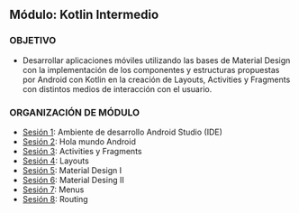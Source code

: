  
## Módulo: Kotlin Intermedio

### OBJETIVO 

 - Desarrollar aplicaciones móviles utilizando las bases de Material Design con la implementación de los componentes y estructuras propuestas por Android con Kotlin en la creación de Layouts, Activities y Fragments con distintos medios de interacción con el usuario.
 
 ### ORGANIZACIÓN DE MÓDULO 
 
 - [Sesión 1](/../../tree/master/Sesion-01/): Ambiente de desarrollo Android Studio (IDE)
 - [Sesión 2](/../../tree/master/Sesion-02/): Hola mundo Android
 - [Sesión 3](/../../tree/master/Sesion-03/): Activities y Fragments
 - [Sesión 4](/../../tree/master/Sesion-04/): Layouts
 - [Sesión 5](/../../tree/master/Sesion-05/): Material Design I
 - [Sesión 6](/../../tree/master/Sesion-06/): Material Desing II
 - [Sesión 7](/../../tree/master/Sesion-07/): Menus
 - [Sesión 8](/../../tree/master/Sesion-08/): Routing


